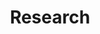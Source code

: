 ---
# Page title
title: Research
# Page type - we want a landing page (such as a homepage)
type: landing

# Your landing page sections - add as many different content blocks as you like
sections:
  - block: markdown
    content:
      title: Influencer War
      text: Imagine there are two influencers in the cyberspace, who hold opposite perspectives about a certain event. They are trying to convince you to agree with their opinions by providing you with social media feeds simulatneously. In the simplest case, your opinion is formed by averaging these two posts you read. Then, how should these two influencers feed you posts?  
        
        In order to formulate the problem more easily, let's introduce some abstraction by considering the space of social media as a linear space, where each post is a vector. Then in our naive setting, your opinion is the the average of two vectors. These two influcers have their targets, which are two fixed vectors in the space. And they try to minimize the distance between your opinion and their targets, respectively.
---
